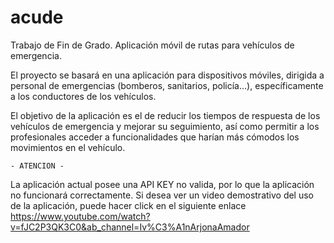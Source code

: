 # acude
Trabajo de Fin de Grado. Aplicación móvil de rutas para vehículos de emergencia.

El proyecto se basará en una aplicación para dispositivos móviles, dirigida a personal de emergencias (bomberos, sanitarios, policía…), específicamente a los conductores de los vehículos.

El objetivo de la aplicación es el de reducir los tiempos de respuesta de los vehículos de emergencia y mejorar su seguimiento, así como permitir a los profesionales acceder a funcionalidades que harían más cómodos los movimientos en el vehículo.

    - ATENCION -
  
La aplicación actual posee una API KEY no valida, por lo que la aplicación no funcionará correctamente.
Si desea ver un video demostrativo del uso de la aplicación, puede hacer click en el siguiente enlace
https://www.youtube.com/watch?v=fJC2P3QK3C0&ab_channel=Iv%C3%A1nArjonaAmador
